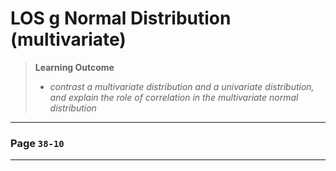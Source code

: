 # LOS g Normal Distribution (multivariate)

> **Learning Outcome**
> 
> - *contrast a multivariate distribution and a univariate distribution, and explain the role of correlation in the multivariate normal distribution*

---

### Page **`38-10`**

---